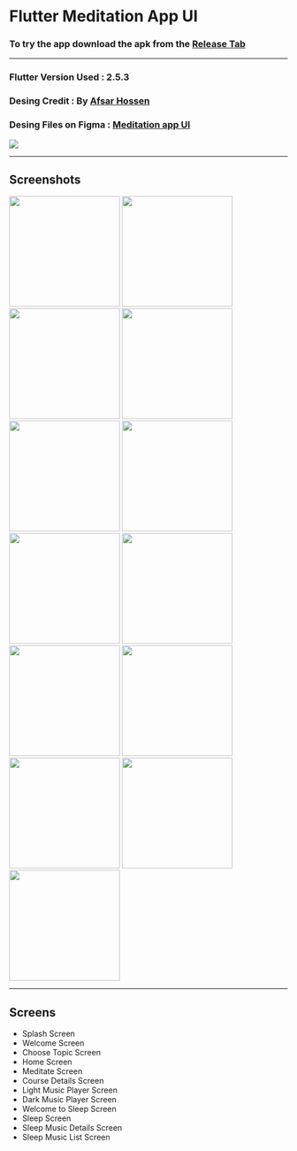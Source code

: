 # Flutter Meditation App UI  

### To try the app download the apk from the [Release Tab](https://github.com/mohammedhashim44/Flutter-Meditation-App-UI/releases/download/1.0.0%2B1/app-release.apk)  
-------------  
  
### Flutter Version Used : 2.5.3 
### Desing Credit : By  [Afsar Hossen](https://www.linkedin.com/in/afsar-shuvo/)  
### Desing Files on Figma : [Meditation app UI](https://www.figma.com/community/file/882888114457713282)  

<p>
   <img src="screenshots/board.png" />
</p>

-------------  

## Screenshots  

<p float="left">
  <img src="screenshots/1.jpg" width="200" />
  <img src="screenshots/2.jpg" width="200" />
  <img src="screenshots/3.jpg" width="200" />
  <img src="screenshots/4.jpg" width="200" />
  <img src="screenshots/11.jpg" width="200" />
  <img src="screenshots/5.jpg" width="200" />
  <img src="screenshots/6.jpg" width="200" />
  <img src="screenshots/7.jpg" width="200" />
  <img src="screenshots/8.jpg" width="200" />
  <img src="screenshots/9.jpg" width="200" />
  <img src="screenshots/12.jpg" width="200" />
  <img src="screenshots/13.jpg" width="200" />
  <img src="screenshots/10.jpg" width="200" />
</p>

-------------  

## Screens  
- Splash Screen  
- Welcome Screen  
- Choose Topic Screen 
- Home Screen
- Meditate Screen
- Course Details Screen  
- Light Music Player Screen
- Dark Music Player Screen
- Welcome to Sleep Screen
- Sleep Screen 
- Sleep Music Details Screen
- Sleep Music List Screen
